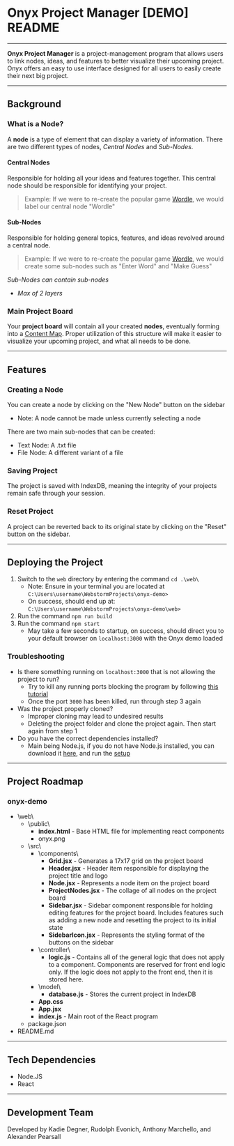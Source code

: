 # Onyx Project Manager \[DEMO\] README

---

**Onyx Project Manager** is a project-management program that allows users to link nodes, ideas, and features to better visualize their upcoming project. Onyx offers an easy to use interface designed for all users to easily create their next big project.

---

## Background

### What is a Node?
A **node** is a type of element that can  display a variety of information. There are two different types of nodes, *Central Nodes* and *Sub-Nodes*.
#### Central Nodes
Responsible for holding all your ideas and features together. This central node should be responsible for identifying your project.

>Example: If we were to re-create the popular game [Wordle](https://www.nytimes.com/games/wordle/index.html), we would label our central node "Wordle"

#### Sub-Nodes
Responsible for holding general topics, features, and ideas revolved around a central node.

>Example: If we were to re-create the popular game [Wordle](https://www.nytimes.com/games/wordle/index.html), we would create some sub-nodes such as "Enter Word" and "Make Guess"

*Sub-Nodes can contain sub-nodes*
- *Max of 2 layers*

### Main Project Board
Your **project board** will contain all your created **nodes**, eventually forming into a [Content Map](https://blog.hubspot.com/marketing/content-mapping-template-personalize-marketing). Proper utilization of this structure will make it easier to visualize your upcoming project, and what all needs to be done.

---

## Features
### Creating a Node
You can create a node by clicking on the "New Node" button on the sidebar
- Note: A node cannot be made unless currently selecting a node

There are two main sub-nodes that can be created:
- Text Node: A .txt file
- File Node: A different variant of a file

### Saving Project
The project is saved with IndexDB, meaning the integrity of your projects remain safe through your session.

### Reset Project
A project can be reverted back to its original state by clicking on the "Reset" button on the sidebar.

---

## Deploying the Project
1. Switch to the `web` directory by entering the command `cd .\web\`
    - Note: Ensure in your terminal you are located at `C:\Users\username\WebstormProjects\onyx-demo>`
    - On success, should end up at: `C:\Users\username\WebstormProjects\onyx-demo\web>`
2. Run the command `npm run build`
3. Run the command `npm start`
    - May take a few seconds to startup, on success, should direct you to your default browser on `localhost:3000` with the Onyx demo loaded

### Troubleshooting
- Is there something running on `localhost:3000` that is not allowing the project to run?
    - Try to kill any running ports blocking the program by following [this tutorial](https://nerdschalk.com/how-to-kill-a-process-on-port-on-windows-11/)
    - Once the port `3000` has been killed, run through step 3 again
- Was the project properly cloned?
    - Improper cloning may lead to undesired results
    - Deleting the project folder and clone the project again. Then start again from step 1
- Do you have the correct dependencies installed?
    - Main being Node.js, if you do not have Node.js installed, you can download it [here](https://nodejs.org/en/download/package-manager), and run the [setup](https://nodejs.org/en/learn/getting-started/how-to-install-nodejs)

---

## Project Roadmap

### onyx-demo
- \web\
    - \public\
        - **index.html** - Base HTML file for implementing react components
        - onyx.png
    - \src\
        - \components\
            - **Grid.jsx** - Generates a 17x17 grid on the project board
            - **Header.jsx** - Header item responsible for displaying the project title and logo
            - **Node.jsx** - Represents a node item on the project board
            - **ProjectNodes.jsx** - The collage of all nodes on the project board
            - **Sidebar.jsx** - Sidebar component responsible for holding editing features for the project board. Includes features such as adding a new node and resetting the project to its initial state
            - **SidebarIcon.jsx** - Represents the styling format of the buttons on the sidebar
        - \controller\
            - **logic.js** - Contains all of the general logic that does not apply to a component. Components are reserved for front end logic only. If the logic does not apply to the front end, then it is stored here.
        - \model\
            - **database.js** - Stores the current project in IndexDB
        - **App.css**
        - **App.jsx**
        - **index.js** - Main root of the React program
    - package.json
- README.md

---

## Tech Dependencies
- Node.JS
- React

---

## Development Team
Developed by Kadie Degner, Rudolph Evonich, Anthony Marchello, and Alexander Pearsall